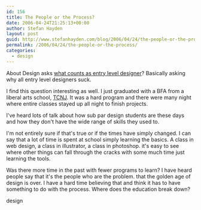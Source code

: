 ```yaml
---
id: 156
title: The People or the Process?
date: 2006-04-24T21:25:13+00:00
author: Stefan Hayden
layout: post
guid: http://www.stefanhayden.com/blog/2006/04/24/the-people-or-the-process/
permalink: /2006/04/24/the-people-or-the-process/
categories:
  - design
---
```

About Design asks <a href="http://www.rbird.com/aboutdesign/archives/000315.php">what counts as entry level designer</a>? Basically asking why all entry level designers suck.

I find this question interesting as well. I just graduated with a BFA from a liberal arts school, <a href="http://www.tcnj.edu">TCNJ</a>. It was a hard program and there were many night where entire classes stayed up all night to finish projects.

I've heard lots of talk about how sub par design students are these days and how they don't have the wide range of skills they used to.

I'm not entirely sure if that's true or if the times have simply changed. I can say that a lot of time is spent at school simply learning the basics. A class in web design, a class in illustrator, a class in photoshop. it's easy to see where other things can fall through the cracks with some much time just learning the tools.

Was there more time in the past with fewer programs to learn? I have heard people say that it's the people who are the problem. that the golden age of design is over. I have a hard time believing that and think it has to have something to do with the process. Where does the education break down?

<tags>design</tags>